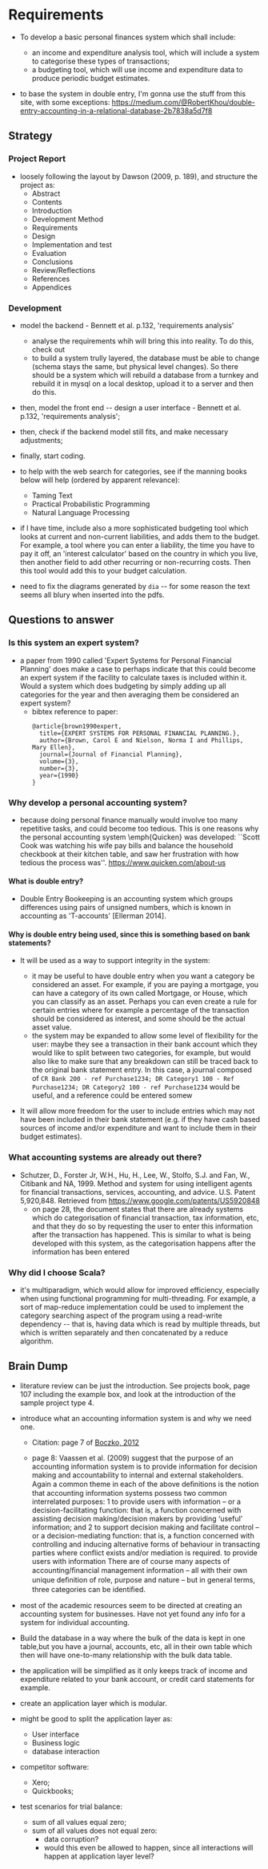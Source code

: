 Requirements
============
- To develop a basic personal finances system which shall include:
    - an income and expenditure analysis tool, which will include a system to
      categorise these types of transactions;
    - a budgeting tool, which will use income and expenditure data to produce
      periodic budget estimates.

- to base the system in double entry, I'm gonna use the stuff from this site,
  with some exceptions:
  https://medium.com/@RobertKhou/double-entry-accounting-in-a-relational-database-2b7838a5d7f8


Strategy
--------

### Project Report
- loosely following the layout by Dawson (2009, p. 189), and structure the
  project as:
  - Abstract
  - Contents
  - Introduction
  - Development Method
  - Requirements
  - Design
  - Implementation and test
  - Evaluation
  - Conclusions
  - Review/Reflections
  - References
  - Appendices

### Development
- model the backend - Bennett et al. p.132, 'requirements analysis'
  - analyse the requirements whih will bring this into reality. To do this,
    check out 
  - to build a system trully layered, the database must be able to change
    (schema stays the same, but physical level changes). So there should be a
    system which will rebuild a database from a turnkey and rebuild it in mysql
    on a local desktop, upload it to a server and then do this.

- then, model the front end -- design a user interface - Bennett et al. p.132,
  'requirements analysis';

- then, check if the backend model still fits, and make necessary adjustments;

- finally, start coding.

- to help with the web search for categories, see if the manning books below
  will help (ordered by apparent relevance):
  - Taming Text
  - Practical Probabilistic Programming
  - Natural Language Processing

- if I have time, include also a more sophisticated budgeting tool which looks
  at current and non-current liabilities, and adds them to the budget. For
  example, a tool where you can enter a liability, the time you have to pay it
  off, an 'interest calculator' based on the country in which you live, then
  another field to add other recurring or non-recurring costs. Then this tool
  would add this to your budget calculation.

- need to fix the diagrams generated by `dia` -- for some reason the text seems
  all blury when inserted into the pdfs.

Questions to answer
-------------------

### Is this system an expert system?
- a paper from 1990 called 'Expert Systems for Personal Financial Planning'
  does make a case to perhaps indicate that this could become an expert system
  if the facility to calculate taxes is included within it. Would a system
  which does budgeting by simply adding up all categories for the year and then
  averaging them be considered an expert system?
  - bibtex reference to paper:
    ```
    @article{brown1990expert,
      title={EXPERT SYSTEMS FOR PERSONAL FINANCIAL PLANNING.},
      author={Brown, Carol E and Nielson, Norma I and Phillips, Mary Ellen},
      journal={Journal of Financial Planning},
      volume={3},
      number={3},
      year={1990}
    }
    ```

### Why develop a personal accounting system?
- because doing personal finance manually would involve too many repetitive
  tasks, and could become too tedious. This is one reasons why the personal
  accounting system \emph{Quicken} was developed: ``Scott Cook was watching his
  wife pay bills and balance the household checkbook at their kitchen table,
  and saw her frustration with how tedious the process was''.
  https://www.quicken.com/about-us


#### What is double entry?
- Double Entry Bookeeping is an accounting system which groups differences
  using pairs of unsigned numbers, which is known in accounting as 'T-accounts'
  [Ellerman 2014].


#### Why is double entry being used, since this is something based on bank statements?
- It will be used as a way to support integrity in the system:
    - it may be useful to have double entry when you want a category be
      considered an asset. For example, if you are paying a mortgage, you can
      have a category of its own called Mortgage, or House, which you can
      classify as an asset. Perhaps you can even create a rule for certain
      entries where for example a percentage of the transaction should be
      considered as interest, and some should be the actual asset value.
    - the system may be expanded to allow some level of flexibility for the
      user: maybe they see a transaction in their bank account which they would
      like to split between two categories, for example, but would also like to
      make sure that any breakdown can still be traced back to the original
      bank statement entry. In this case, a journal composed of `CR Bank 200 -
      ref Purchase1234; DR Category1 100 - Ref Purchase1234; DR Category2 100 -
      ref Purchase1234` would be useful, and a reference could be entered somew

- It will allow more freedom for the user to include entries which may not have
  been included in their bank statement (e.g. if they have cash based sources
  of income and/or expenditure and want to include them in their budget
  estimates).


### What accounting systems are already out there?
- Schutzer, D., Forster Jr, W.H., Hu, H., Lee, W., Stolfo, S.J. and Fan, W.,
  Citibank and NA, 1999. Method and system for using intelligent agents for
  financial transactions, services, accounting, and advice. U.S. Patent
  5,920,848. Retrieved from https://www.google.com/patents/US5920848
  - on page 28, the document states that there are already systems which do
    categorisation of financial transaction, tax information, etc, and that
    they do so by requesting the user to enter this information after the
    transaction has happened. This is similar to what is being developed with
    this system, as the categorisation happens after the information has been
    entered


### Why did I choose Scala?
- it's multiparadigm, which would allow for improved efficiency, especially
  when using functional programming for multi-threading. For example, a sort of
  map-reduce implementation could be used to implement the category searching
  aspect of the program using a read-write dependency -- that is, having data
  which is read by multiple threads, but which is written separately and then
  concatenated by a reduce algorithm.



Brain Dump
----------

- literature review can be just the introduction. See projects book, page 107
  including the example box, and look at the introduction of the sample project
  type 4.

- introduce what an accounting information system is and why we need one.
  - Citation: page 7 of [Boczko,
    2012](https://www.dawsonera.com/readonline/9780273739579)

  - page 8: Vaassen et al. (2009) suggest that the purpose of an accounting
    information system is to provide information for decision making and
    accountability to internal and external stakeholders. Again a common theme
    in each of the above deﬁnitions is the notion that accounting information
    systems possess two common interrelated purposes: 1 to provide users with
    information – or a decision-facilitating function: that is, a function
    concerned with assisting decision making/decision makers by providing
    ‘useful’ information; and 2 to support decision making and facilitate
    control – or a decision-mediating function: that is, a function concerned
    with controlling and inducing alternative forms of behaviour in transacting
    parties where conflict exists and/or mediation is required. to provide
    users with information There are of course many aspects of
    accounting/ﬁnancial management information – all with their own unique
    deﬁnition of role, purpose and nature – but in general terms, three
    categories can be identiﬁed.

- most of the academic resources seem to be directed at creating an accounting
  system for businesses. Have not yet found any info for a system for
  individual accounting.

- Build the database in a way where the bulk of the data is kept in one
  table,but you have a journal, accounts, etc, all in their own table which
  then will have one-to-many relationship with the bulk data table.

- the application will be simplified as it only keeps track of income and
  expenditure related to your bank account, or credit card statements for
  example.

- create an application layer which is modular.
- might be good to split the application layer as:
  - User interface
  - Business logic
  - database interaction

- competitor software:
  - Xero;
  - Quickbooks;

- test scenarios for trial balance:
  - sum of all values equal zero;
  - sum of all values does not equal zero:
    - data corruption?
    - would this even be allowed to happen, since all interactions will happen
      at application layer level?
